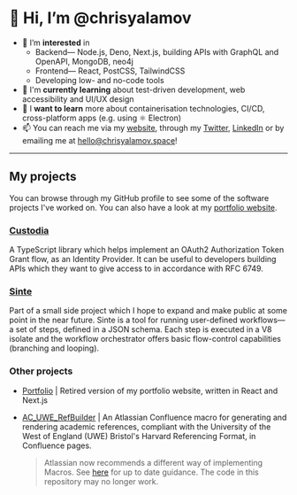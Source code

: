# 👋 Hi, I’m @chrisyalamov
- 👀 I’m **interested** in 
  -  Backend— Node.js, Deno, Next.js, building APIs with GraphQL and OpenAPI, MongoDB, neo4j
  -  Frontend— React, PostCSS, TailwindCSS
  -  Developing low- and no-code tools
- 🌱 I'm **currently learning** about test-driven development, web accessibility and UI/UX design
- 🌱 I **want to learn** more about containerisation technologies, CI/CD, cross-platform apps (e.g. using ⚛️ Electron)
- 📫 You can reach me via my [website](https://chrisyalamov.space), through my [Twitter](https://twitter.com/chrisyalamov), [LinkedIn](https://linkedin.com/in/chrisyalamov) or by emailing me at [hello@chrisyalamov.space](mailto:hello@chrisyalamov.space)!

---

## My projects

You can browse through my GitHub profile to see some of the software projects I've worked on. You can also have a look at my [portfolio website](https://www.chrisyalamov.space).

### [Custodia](https://github.com/chrisyalamov/custodia)
A TypeScript library which helps implement an OAuth2 Authorization Token Grant flow, as an Identity Provider. It can be useful to developers building APIs which they want to give access to in accordance with RFC 6749.

### [Sinte](https://github.com/Revantpoint/sinte)
Part of a small side project which I hope to expand and make public at some point in the near future. Sinte is a tool for running user-defined workflows— a set of steps, defined in a JSON schema. Each step is executed in a V8 isolate and the workflow orchestrator offers basic flow-control capabilities (branching and looping).

### Other projects
- [Portfolio](https://github.com/chrisyalamov/portfolio_website) | Retired version of my portfolio website, written in React and Next.js
- [AC_UWE_RefBuilder](https://github.com/chrisyalamov/AC_UWE_RefBuilder) | An Atlassian Confluence macro for generating and rendering academic references, compliant with the University of the West of England (UWE) Bristol's Harvard Referencing Format, in Confluence pages.  

  > Atlassian now recommends a different way of implementing Macros. See [here](https://developer.atlassian.com/server/confluence/writing-macros/) for up to date guidance. The code in this repository may no longer work.
